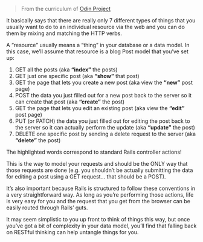> From the curriculum of [Odin Project](https://www.theodinproject.com/courses/ruby-on-rails/lessons/a-railsy-web-refresher)

It basically says that there are really only 7 different types of things that you usually want to do to an individual resource via the web and you can do them by mixing and matching the HTTP verbs.

A “resource” usually means a “thing” in your database or a data model. In this case, we’ll assume that resource is a blog Post model that you’ve set up:

1. GET all the posts (aka **“index”** the posts)
2. GET just one specific post (aka **“show”** that post)
3. GET the page that lets you create a new post (aka view the **“new”** post page)
4. POST the data you just filled out for a new post back to the server so it can create that post (aka **“create”** the post)
5. GET the page that lets you edit an existing post (aka view the **“edit”** post page)
6. PUT (or PATCH) the data you just filled out for editing the post back to the server so it can actually perform the update (aka **“update”** the post)
7. DELETE one specific post by sending a delete request to the server (aka **“delete”** the post)


The highlighted words correspond to standard Rails controller actions!

This is the way to model your requests and should be the ONLY way that those requests are done (e.g. you shouldn’t be actually submitting the data for editing a post using a GET request… that should be a POST).

It’s also important because Rails is structured to follow these conventions in a very straightforward way. As long as you’re performing those actions, life is very easy for you and the request that you get from the browser can be easily routed through Rails’ guts.

It may seem simplistic to you up front to think of things this way, but once you’ve got a bit of complexity in your data model, you’ll find that falling back on RESTful thinking can help untangle things for you.